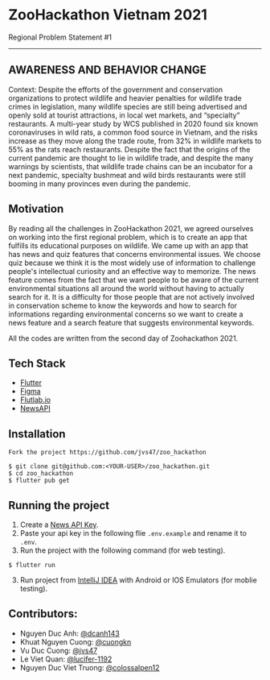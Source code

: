 # ZooHackathon Vietnam 2021

Regional Problem Statement #1

---

## AWARENESS AND BEHAVIOR CHANGE

Context: Despite the efforts of the government and conservation organizations to protect wildlife and heavier penalties for wildlife trade crimes in legislation, many wildlife species are still being advertised and openly sold at tourist attractions, in local wet markets, and “specialty” restaurants. 
A multi-year study by WCS published in 2020 found six known coronaviruses in wild rats, a common food source in Vietnam, and the risks increase as they move along the trade route, from 32% in wildlife markets to 55% as the rats reach restaurants. Despite the fact that the origins of the current pandemic are thought to lie in wildlife trade, and despite the many warnings by scientists, that wildlife trade chains can be an incubator for a next pandemic, specialty bushmeat and wild birds restaurants were still booming in many provinces even during the pandemic.

## Motivation

By reading all the challenges in ZooHackathon 2021, we agreed ourselves on working into the first regional problem, which is to create an app that fulfills its educational purposes on wildlife. We came up with an app that has news and quiz features that concerns environmental issues. We choose quiz because we think it is the most widely use of information to challenge people's intellectual curiosity and an effective way to memorize. The news feature comes from the fact that we want people to be aware of the current environmental situations all around the world without having to actually search for it. It is a difficulty for those people that are not actively involved in conservation scheme to know the keywords and how to search for informations regarding environmental concerns so we want to create a news feature and a search feature that suggests environmental keywords.

All the codes are written from the second day of Zoohackathon 2021.

## Tech Stack

* [Flutter](https://flutter.dev/)
* [Figma](https://www.figma.com/)
* [Flutlab.io](https://flutlab.io/)
* [NewsAPI](https://newsapi.org/)

## Installation

```
Fork the project https://github.com/jvs47/zoo_hackathon

$ git clone git@github.com:<YOUR-USER>/zoo_hackathon.git
$ cd zoo_hackathon
$ flutter pub get
```

## Running the project

1. Create a [News API Key](https://newsapi.org).
2. Paste your api key in the following flie `.env.example` and rename it to `.env`.
3. Run the project with the following command (for web testing).
```
$ flutter run
```
3. Run project from [IntelliJ IDEA](https://www.jetbrains.com/idea/) with Android or IOS Emulators (for moblie testing).

## Contributors:

- Nguyen Duc Anh: [@dcanh143](https://github.com/dcanh143)
- Khuat Nguyen Cuong: [@cuongkn](https://github.com/cuongkn)
- Vu Duc Cuong: [@jvs47](https://github.com/jvs47)
- Le Viet Quan: [@lucifer-1192](https://github.com/Lucifer-1192)
- Nguyen Duc Viet Truong: [@colossalpen12](https://github.com/colossalpen12)
